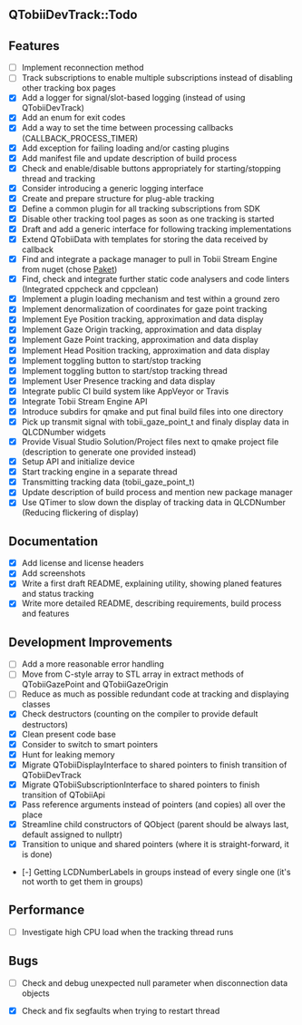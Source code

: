 QTobiiDevTrack::Todo
--

## Features
- [ ] Implement reconnection method
- [ ] Track subscriptions to enable multiple subscriptions instead of disabling other tracking box pages
- [x] Add a logger for signal/slot-based logging (instead of using QTobiiDevTrack)
- [x] Add an enum for exit codes
- [x] Add a way to set the time between processing callbacks (CALLBACK_PROCESS_TIMER)
- [x] Add exception for failing loading and/or casting plugins
- [x] Add manifest file and update description of build process
- [x] Check and enable/disable buttons appropriately for starting/stopping thread and tracking
- [x] Consider introducing a generic logging interface
- [x] Create and prepare structure for plug-able tracking
- [x] Define a common plugin for all tracking subscriptions from SDK
- [x] Disable other tracking tool pages as soon as one tracking is started
- [x] Draft and add a generic interface for following tracking implementations
- [x] Extend QTobiiData with templates for storing the data received by callback
- [x] Find and integrate a package manager to pull in Tobii Stream Engine from nuget (chose [Paket](https://fsprojects.github.io/Paket/index.html))
- [x] Find, check and integrate further static code analysers and code linters (Integrated cppcheck and cppclean)
- [x] Implement a plugin loading mechanism and test within a ground zero
- [x] Implement denormalization of coordinates for gaze point tracking
- [x] Implement Eye Position tracking, approximation and data display
- [x] Implement Gaze Origin tracking, approximation and data display
- [x] Implement Gaze Point tracking, approximation and data display
- [x] Implement Head Position tracking, approximation and data display
- [x] Implement toggling button to start/stop tracking
- [x] Implement toggling button to start/stop tracking thread
- [x] Implement User Presence tracking and data display
- [x] Integrate public CI build system like AppVeyor or Travis
- [x] Integrate Tobii Stream Engine API
- [x] Introduce subdirs for qmake and put final build files into one directory
- [x] Pick up transmit signal with tobii_gaze_point_t and finaly display data in QLCDNumber widgets
- [x] Provide Visual Studio Solution/Project files next to qmake project file (description to generate one provided instead)
- [x] Setup API and initialize device
- [x] Start tracking engine in a separate thread
- [x] Transmitting tracking data (tobii_gaze_point_t)
- [x] Update description of build process and mention new package manager
- [x] Use QTimer to slow down the display of tracking data in QLCDNumber (Reducing flickering of display)

## Documentation
- [x] Add license and license headers
- [x] Add screenshots
- [x] Write a first draft README, explaining utility, showing planed features and status tracking
- [x] Write more detailed README, describing requirements, build process and features

## Development Improvements
- [ ] Add a more reasonable error handling
- [ ] Move from C-style array to STL array in extract methods of QTobiiGazePoint and QTobiiGazeOrigin
- [ ] Reduce as much as possible redundant code at tracking and displaying classes
- [x] Check destructors (counting on the compiler to provide default destructors)
- [x] Clean present code base
- [x] Consider to switch to smart pointers
- [x] Hunt for leaking memory
- [x] Migrate QTobiiDisplayInterface to shared pointers to finish transition of QTobiiDevTrack
- [x] Migrate QTobiiSubscriptionInterface to shared pointers to finish transition of QTobiiApi
- [x] Pass reference arguments instead of pointers (and copies) all over the place
- [x] Streamline child constructors of QObject (parent should be always last, default assigned to nullptr)
- [x] Transition to unique and shared pointers (where it is straight-forward, it is done)
- [-] Getting LCDNumberLabels in groups instead of every single one (it's not worth to get them in groups)

## Performance
- [ ] Investigate high CPU load when the tracking thread runs

## Bugs
- [ ] Check and debug unexpected null parameter when disconnection data objects
- [x] Check and fix segfaults when trying to restart thread

